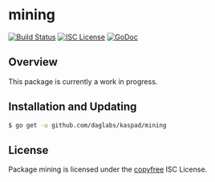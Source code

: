 mining
======

[![Build Status](http://img.shields.io/travis/btcsuite/btcd.svg)](https://travis-ci.org/btcsuite/btcd)
[![ISC License](http://img.shields.io/badge/license-ISC-blue.svg)](http://copyfree.org)
[![GoDoc](https://img.shields.io/badge/godoc-reference-blue.svg)](http://godoc.org/github.com/daglabs/kaspad/mining)

## Overview

This package is currently a work in progress.

## Installation and Updating

```bash
$ go get -u github.com/daglabs/kaspad/mining
```

## License

Package mining is licensed under the [copyfree](http://copyfree.org) ISC
License.
